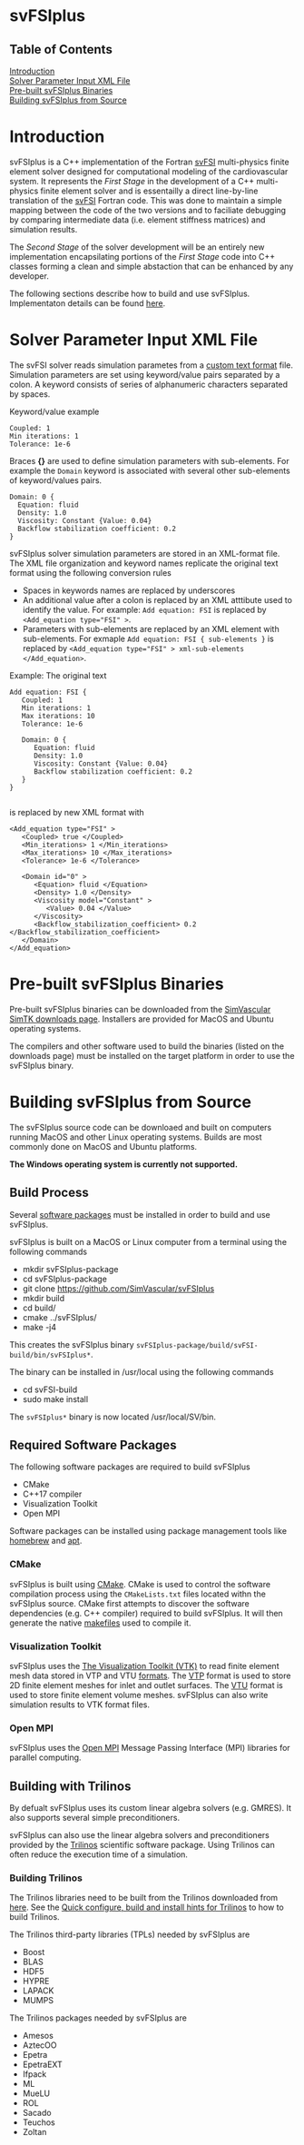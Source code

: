 # svFSIplus 

## Table of Contents
[Introduction](#introduction)<br>
[Solver Parameter Input XML File ](#xml_file)<br>
[Pre-built svFSIplus Binaries](#executables)<br>
[Building svFSIplus from Source](#building)<br>

<!--- ====================================================================================================================== --->
<!--- ===================================================== Introduction  ================================================== --->
<!--- ====================================================================================================================== --->

<h1 id="introduction"> Introduction </h1>

svFSIplus is a C++ implementation of the Fortran [svFSI](https://github.com/SimVascular/svFSI) multi-physics finite element solver designed for computational modeling of the cardiovascular system. It represents the <i>First Stage</i> in the development of a C++ multi-physics finite element solver and is essentailly a direct line-by-line translation of the [svFSI](https://github.com/SimVascular/svFSI) Fortran code. This was done to maintain a simple mapping between the code of the two versions and to faciliate debugging by comparing intermediate data (i.e. element stiffness matrices) and simulation results.

The *Second Stage* of the solver development will be an entirely new implementation encapsilating portions of the *First Stage* code into C++ classes forming a clean and simple abstaction that can be enhanced by any developer.

The following sections describe how to build and use svFSIplus. Implementaton details can be found [here](https://github.com/ktbolt/svFSIplus/blob/update-README/Code/Source/README.md).


<!--- ====================================================================================================================== --->
<!--- ============================================== Solver Parameter Input XML File  ====================================== --->
<!--- ====================================================================================================================== --->

<h1 id="xml_file"> Solver Parameter Input XML File  </h1>

The svFSI solver reads simulation parametes from a [custom text format](https://github.com/SimVascular/svFSI/blob/master/svFSI_master.inp) file.   Simulation parameters are set using keyword/value pairs separated by a colon. A keyword consists of series of alphanumeric characters separated by spaces.

Keyword/value example
```
Coupled: 1
Min iterations: 1
Tolerance: 1e-6
```

Braces **{}** are used to define simulation parameters with sub-elements. For example the `Domain` keyword is associated with
several other sub-elements of keyword/values pairs.
```
Domain: 0 {
  Equation: fluid
  Density: 1.0
  Viscosity: Constant {Value: 0.04}
  Backflow stabilization coefficient: 0.2
}
```

svFSIplus solver simulation parameters are stored in an XML-format file. The XML file organization and keyword names replicate the original text format using the following conversion rules 
- Spaces in keywords names are replaced by underscores
- An additional value after a colon is replaced by an XML atttibute used to identify the value. For example: `Add equation: FSI` is replaced by `<Add_equation type="FSI" >`.
- Parameters with sub-elements are replaced by an XML element with sub-elements. For exmaple `Add equation: FSI { sub-elements }` is replaced by `<Add_equation type="FSI" > xml-sub-elements </Add_equation>`.

Example: The original text 
```
Add equation: FSI {
   Coupled: 1
   Min iterations: 1
   Max iterations: 10
   Tolerance: 1e-6

   Domain: 0 {
      Equation: fluid
      Density: 1.0
      Viscosity: Constant {Value: 0.04}
      Backflow stabilization coefficient: 0.2
   }
}
   
```
is replaced by new XML format with
```
<Add_equation type="FSI" >
   <Coupled> true </Coupled>
   <Min_iterations> 1 </Min_iterations>
   <Max_iterations> 10 </Max_iterations>
   <Tolerance> 1e-6 </Tolerance>

   <Domain id="0" >
      <Equation> fluid </Equation>
      <Density> 1.0 </Density>
      <Viscosity model="Constant" >
         <Value> 0.04 </Value>
      </Viscosity>
      <Backflow_stabilization_coefficient> 0.2 </Backflow_stabilization_coefficient>
   </Domain>
</Add_equation>
```

<!--- ====================================================================================================================== --->
<!--- =============================================  svFSIplus Binaries  =================================================== --->
<!--- ====================================================================================================================== --->

<h1 id="executables"> Pre-built svFSIplus Binaries </h1>

Pre-built svFSIplus binaries can be downloaded from the [SimVascular SimTK downloads page](https://simtk.org/frs/?group_id=188).
Installers are provided for MacOS and Ubuntu operating systems. 

The compilers and other software used to build the binaries (listed on the downloads page) must be installed on the target 
platform in order to use the svFSIplus binary.


<!--- ====================================================================================================================== --->
<!--- ============================================= Building svFSIplus  ==================================================== --->
<!--- ====================================================================================================================== --->

<h1 id="building"> Building svFSIplus from Source </h1>

The svFSIplus source code can be downloaed and built on computers running MacOS and other Linux operating systems. Builds are most 
commonly done on MacOS and Ubuntu platforms.

**The Windows operating system is currently not supported.**


<h2 id="building_build"> Build Process </h2>

Several [software packages](#building_packages) must be installed in order to build and use svFSIplus.

svFSIplus is built on a MacOS or Linux computer from a terminal using the following commands
- mkdir svFSIplus-package
- cd svFSIplus-package
- git clone https://github.com/SimVascular/svFSIplus
- mkdir build
- cd build/
- cmake ../svFSIplus/
- make -j4

This creates the svFSIplus binary `svFSIplus-package/build/svFSI-build/bin/svFSIplus*`.

The binary can be installed in /usr/local using the following commands
- cd svFSI-build
- sudo make install

The `svFSIplus*` binary is now located /usr/local/SV/bin.


<h2 id="building_packages"> Required Software Packages </h2>

The following software packages are required to build svFSIplus

- CMake
- C++17 compiler 
- Visualization Toolkit
- Open MPI

Software packages can be installed using package management tools like [homebrew](https://brew.sh) and [apt](https://en.wikipedia.org/wiki/APT_(software)).


<h3 id="building_cmake"> CMake </h3>

svFSIplus is built using [CMake](https://cmake.org). CMake is used to control the software compilation process using the `CMakeLists.txt` files located withn the svFSIplus source. CMake first attempts to discover the software dependencies (e.g. C++ compiler) required to build svFSIplus. It will then generate the native [makefiles](https://en.wikipedia.org/wiki/Make_(software)) used to compile it.


<h3 id="building_vtk"> Visualization Toolkit </h3>

svFSIplus uses the [The Visualization Toolkit (VTK)](https://vtk.org/) to read finite element mesh data stored in VTP and VTU [formats](https://kitware.github.io/vtk-examples/site/VTKFileFormats/). The [VTP](https://vtk.org/doc/nightly/html/classvtkPolyData.html#details) format is used to store 2D finite element meshes for inlet and outlet surfaces. The [VTU](https://vtk.org/doc/nightly/html/classvtkUnstructuredGrid.html#details) format is used to store finite element volume meshes. svFSIplus can also write simulation results to VTK format files. 


<h3 id="building_mpi"> Open MPI </h3>

svFSIplus uses the [Open MPI](https://www.open-mpi.org/) Message Passing Interface (MPI) libraries for parallel computing. 


<h2 id="building_build"> Building with Trilinos </h2>

By defualt svFSIplus uses its custom  linear algebra solvers (e.g. GMRES). It also supports several simple preconditioners. 

svFSIplus can also use the linear algebra solvers and preconditioners provided by the [Trilinos](https://trilinos.github.io/) scientific software package. Using Trilinos can often reduce the execution time of a simulation.


<h3 id="building_Trilinos"> Building Trilinos </h3>

The Trilinos libraries need to be built from the Trilinos downloaded from [here](https://github.com/trilinos/Trilinos). See the [Quick configure, build and install hints for Trilinos](https://github.com/trilinos/Trilinos/blob/master/INSTALL.rst) to how to build Trilinos.

The Trilinos third-party libraries (TPLs) needed by svFSIplus are
 - Boost
 - BLAS
 - HDF5
 - HYPRE
 - LAPACK
 - MUMPS
 
The Trilinos packages needed by svFSIplus are 
- Amesos
- AztecOO
- Epetra
- EpetraEXT
- Ifpack
- ML
- MueLU
- ROL
- Sacado
- Teuchos
- Zoltan














